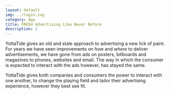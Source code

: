 ```yaml
---
layout: default
img: ../login.svg
category: App
title: FRESH Advertising Like Never Before
description: |
---
```

YottaTide gives an old and stale approach to advertising a new lick of paint.
For years we have seen improvements on _how_ and _where_ to deliver advertisements, we have gone from
ads on posters, billboards and magazines to phones, websites and email. The way in which the consumer is expected to interact with the ads however, has stayed the same.

YottaTide gives both companies and consumers the power to interact with one another, to change the playing field and tailor their advertising experience, however they best see fit.
